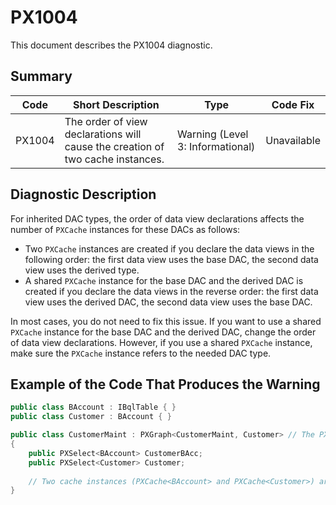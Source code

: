 # PX1004
This document describes the PX1004 diagnostic.

## Summary

| Code   | Short Description                                                              | Type                             | Code Fix    | 
| ------ | ------------------------------------------------------------------------------ | -------------------------------- | ----------- | 
| PX1004 | The order of view declarations will cause the creation of two cache instances. | Warning (Level 3: Informational) | Unavailable | 

## Diagnostic Description
For inherited DAC types, the order of data view declarations affects the number of `PXCache` instances for these DACs as follows:

 - Two `PXCache` instances are created if you declare the data views in the following order: the first data view uses the base DAC, the second data view uses the derived type. 
 - A shared `PXCache` instance for the base DAC and the derived DAC is created if you declare the data views in the reverse order: the first data view uses the derived DAC, the second data view uses the base DAC.

In most cases, you do not need to fix this issue. If you want to use a shared `PXCache` instance for the base DAC and the derived DAC, change the order of data view declarations. However, if you use a shared `PXCache` instance, make sure the `PXCache` instance refers to the needed DAC type.

## Example of the Code That Produces the Warning

```C#
public class BAccount : IBqlTable { }
public class Customer : BAccount { }

public class CustomerMaint : PXGraph<CustomerMaint, Customer> // The PX1004 warning is displayed for this line.
{
    public PXSelect<BAccount> CustomerBAcc; 
    public PXSelect<Customer> Customer;
 
    // Two cache instances (PXCache<BAccount> and PXCache<Customer>) are created.
}
```